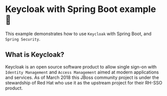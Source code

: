 # Keycloak with Spring Boot example 🔐

This example demonstrates how to use ``Keycloak`` with Spring Boot, and ``Spring Security``.

## What is Keycloak? 

Keycloak is an open source software product to allow single sign-on with ``Identity Management`` and
``Access Management`` aimed at modern applications and services. As of March 2018 this JBoss community
project is under the stewardship of Red Hat who use it as the upstream project for their RH-SSO
product.
